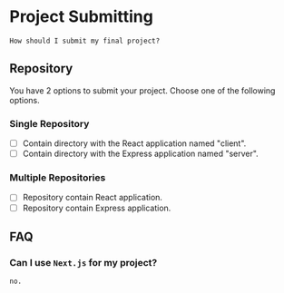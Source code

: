 # Project Submitting

    How should I submit my final project?

## Repository

You have 2 options to submit your project. Choose one of the following options.

### Single Repository

* [ ] Contain directory with the React application named "client".
* [ ] Contain directory with the Express application named "server".

### Multiple Repositories

* [ ] Repository contain React application.
* [ ] Repository contain Express application.

## FAQ

### Can I use `Next.js` for my project?

    no.
